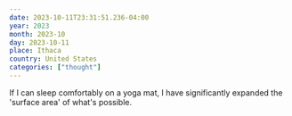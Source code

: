 ```yaml
---
date: 2023-10-11T23:31:51.236-04:00
year: 2023
month: 2023-10
day: 2023-10-11
place: Ithaca
country: United States
categories: ["thought"]
---
```

If I can sleep comfortably on a yoga mat, I have significantly expanded the 'surface area' of what's possible.
